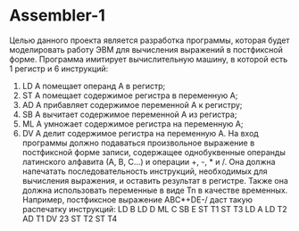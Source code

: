 # Assembler-1
Целью данного проекта является разработка программы, которая будет моделировать работу ЭВМ для вычисления выражений в постфиксной форме. Программа имитирует вычислительную машину, в которой есть 1 регистр и 6 инструкций:
1.	LD A помещает операнд А в регистр;
2.	ST A помещает содержимое регистра в переменную А;
3.	AD A прибавляет содержимое переменной А к регистру;
4.	SB A вычитает содержимое переменной A из регистра;
5.	ML A умножает содержимое регистра на переменную A;
6.	DV A делит содержимое регистра на переменную A.
	На вход программы должно подаваться произвольное выражение в постфиксной форме записи, содержащее однобуквенные операнды латинского алфавита (А, В, С…) и операции +, -, * и /. Она должна напечатать последовательность инструкций, необходимых для вычисления выражения, и оставить результат в регистре. Также она должна использовать переменные в виде Tn в качестве временных.  Например, постфиксное выражение ABC*+DE-/ даст такую распечатку инструкций: 
LD B 		LD D
ML C 	  SB E
ST T1 	ST T3
LD A 	  LD T2
AD T1 	DV 23
ST T2 	ST T4
